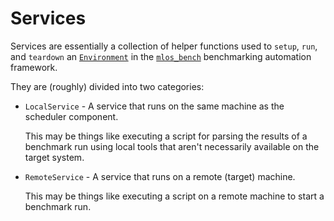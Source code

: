 # Services

Services are essentially a collection of helper functions used to `setup`, `run`, and `teardown` an [`Environment`](../environments/) in the [`mlos_bench`](../../../mlos_bench/) benchmarking automation framework.

They are (roughly) divided into two categories:

- `LocalService` - A service that runs on the same machine as the scheduler component.

    This may be things like executing a script for parsing the results of a benchmark run using local tools that aren't necessarily available on the target system.

- `RemoteService` - A service that runs on a remote (target) machine.

    This may be things like executing a script on a remote machine to start a benchmark run.
